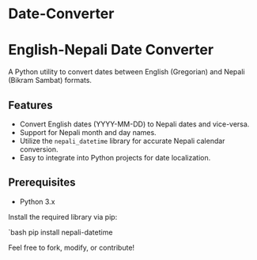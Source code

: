 # Date-Converter
 # English-Nepali Date Converter

A Python utility to convert dates between English (Gregorian) and Nepali (Bikram Sambat) formats.

## Features

- Convert English dates (YYYY-MM-DD) to Nepali dates and vice-versa.
- Support for Nepali month and day names.
- Utilize the `nepali_datetime` library for accurate Nepali calendar conversion.
- Easy to integrate into Python projects for date localization.

## Prerequisites

- Python 3.x

Install the required library via pip:

`bash
pip install nepali-datetime


Feel free to fork, modify, or contribute!
